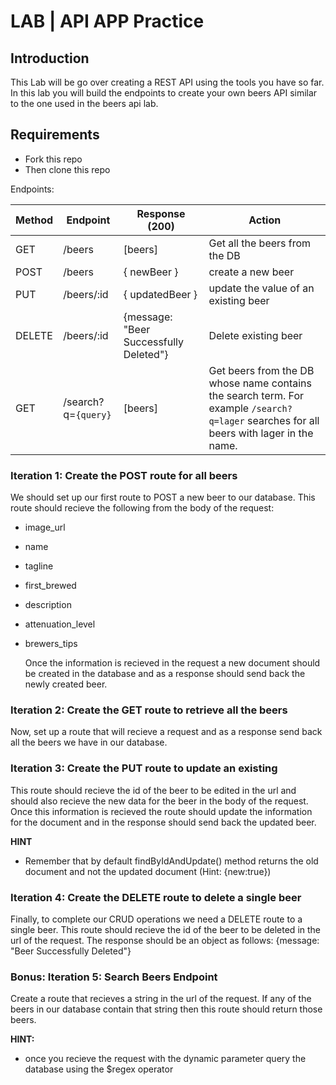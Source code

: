 

# LAB | API APP Practice

## Introduction

This Lab will be go over creating a REST API using the tools you have so far. In this lab you will build the endpoints to create your own beers API similar to the one used in the beers api lab.

## Requirements

- Fork this repo
- Then clone this repo

Endpoints:

| Method | Endpoint            | Response (200)                                         | Action                                                                                                                                  |
| ------ | ------------------- | ------------------------------------------------------ | --------------------------------------------------------------------------------------------------------------------------------------- |
| GET    | /beers              | [beers]                                                | Get all the beers from the DB                                                                                                           |
| POST   | /beers              | { newBeer }                                               | create a new beer                                                                                                          |
| PUT    | /beers/:id          | { updatedBeer }                                               | update the value of an existing beer                                                                                                           |
| DELETE | /beers/:id          |  {message: "Beer Successfully Deleted"}  | Delete existing beer                                                                       |
| GET    | /search?q=`{query}` | [beers]                                                | Get beers from the DB whose name contains the search term. For example `/search?q=lager` searches for all beers with lager in the name. |




### Iteration 1: Create the POST route for all beers

We should set up our first route to POST a new beer to our database. This route should recieve the following from the body of the request:

- image_url
- name
- tagline
- first_brewed
- description
- attenuation_level
- brewers_tips

  Once the information is recieved in the request a new document should be created in the database and as a response should send back the newly created beer.



### Iteration 2: Create the GET route to retrieve all the beers

Now, set up a route that will recieve a request and as a response send back all the beers we have in our database.

### Iteration 3: Create the PUT route to update an existing 

This route should recieve the id of the beer to be edited in the url and should also recieve the new data for the beer in the body of the request.
Once this information is recieved the route should update the information for the document and in the response should send back the updated beer.

**HINT**
- Remember that by default findByIdAndUpdate() method returns the old document and not the updated document (Hint: {new:true})

### Iteration 4: Create the DELETE route to delete a single beer

Finally, to complete our CRUD operations we need a DELETE route to a single beer. This route should recieve the id of the beer to be deleted in the url of the request. The response should be an object as follows: {message: "Beer Successfully Deleted"}



### Bonus: Iteration 5: Search Beers Endpoint

Create a route that recieves a string in the url of the request. If any of the beers in our database contain that string then this route should return those beers.

  **HINT:**
   - once you recieve the request with the dynamic parameter query the database using the $regex operator
  
